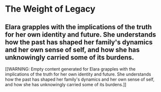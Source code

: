 # The Weight of Legacy


## Elara grapples with the implications of the truth for her own identity and future. She understands how the past has shaped her family's dynamics and her own sense of self, and how she has unknowingly carried some of its burdens.

[[WARNING: Empty content generated for Elara grapples with the implications of the truth for her own identity and future. She understands how the past has shaped her family's dynamics and her own sense of self, and how she has unknowingly carried some of its burdens.]]

